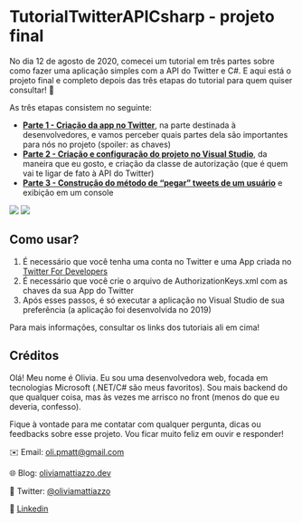 # TutorialTwitterAPICsharp - projeto final

No dia 12 de agosto de 2020, comecei um tutorial em três partes sobre como fazer uma aplicação simples com a API do Twitter e C#. E aqui está o projeto final e completo depois das três etapas do tutorial para quem quiser consultar! :tada:

As três etapas consistem no seguinte:
* [**Parte 1 - Criação da app no Twitter**](https://oliviamattiazzo.dev/2020/08/12/tutorial-twitter-api-csharp-parte1/#more-607), na parte destinada à desenvolvedores, e vamos perceber quais partes dela são importantes para nós no projeto (spoiler: as chaves)
* [**Parte 2 - Criação e configuração do projeto no Visual Studio**](https://oliviamattiazzo.dev/2020/08/23/tutorial-twitter-api-csharp-parte2/), da maneira que eu gosto, e criação da classe de autorização (que é quem vai te ligar de fato à API do Twitter)
* [**Parte 3 - Construção do método de “pegar” tweets de um usuário**](https://oliviamattiazzo.dev/2020/09/07/tutorial-twitter-api-csharp-parte3/) e exibição em um console

<img src="https://img.shields.io/static/v1?label=VisualStudio&message=2019&color=blue&logo=visual-studio">
<img src="https://img.shields.io/static/v1?label=.NET&message=Core&color=green">

## Como usar?
1. É necessário que você tenha uma conta no Twitter e uma App criada no [Twitter For Developers](https://developer.twitter.com/en)
2. É necessário que você crie o arquivo de AuthorizationKeys.xml com as chaves da sua App do Twitter
3. Após esses passos, é só executar a aplicação no Visual Studio de sua preferência (a aplicação foi desenvolvida no 2019)

Para mais informações, consultar os links dos tutoriais ali em cima!

## Créditos

Olá! Meu nome é Olivia. Eu sou uma desenvolvedora web, focada em tecnologias Microsoft (.NET/C# são meus favoritos). Sou mais backend do que qualquer coisa, mas às vezes me arrisco no front (menos do que eu deveria, confesso).

Fique à vontade para me contatar com qualquer pergunta, dicas ou feedbacks sobre esse projeto. Vou ficar muito feliz em ouvir e responder!

:envelope: Email: oli.pmatt@gmail.com

:globe_with_meridians: Blog: [oliviamattiazzo.dev](http://oliviamattiazzo.dev/)

:hatched_chick: Twitter: [@oliviamattiazzo](https://twitter.com/oliviamattiazzo)

:iphone: [Linkedin](https://www.linkedin.com/in/olivia-pachele-mattiazzo-433a8711b/)
